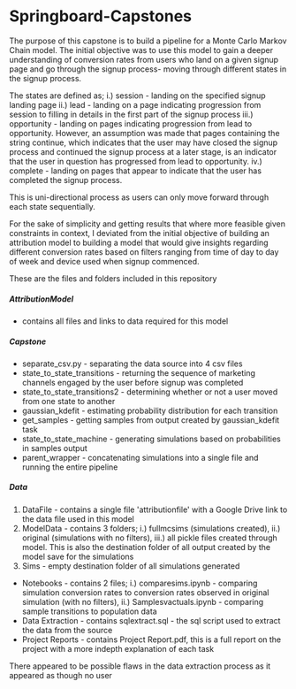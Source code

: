 # Springboard-Capstones
 
The purpose of this capstone is to build a pipeline for a Monte Carlo Markov Chain model. The initial objective was to use this model to gain a deeper understanding of conversion rates from users who land on a given signup page and go through the signup process- moving through different states in the signup process. 

The states are defined as; i.) session - landing on the specified signup landing page
ii.) lead - landing on a page indicating progression from session to filling in details in the first part of the signup process
iii.) opportunity - landing on pages indicating progression from lead to opportunity. However, an assumption was made that pages containing the string continue, which indicates that the user may have closed the signup process and continued the signup process at a later stage, is an indicator that the user in question has progressed from lead to opportunity.
iv.) complete - landing on pages that appear to indicate that the user has completed the signup process.

This is uni-directional process as users can only move forward through each state sequentially. 

For the sake of simplicity and getting results that where more feasible given constraints in context, I deviated from the initial objective of building an attribution model to building a model that would give insights regarding different conversion rates based on filters ranging from time of day to day of week and device used when signup commenced.

These are the files and folders included in this repository

##### AttributionModel
- contains all files and links to data required for this model

##### Capstone 
- separate_csv.py - separating the data source into 4 csv files
- state_to_state_transitions - returning the sequence of marketing channels engaged by the user before signup was completed
- state_to_state_transitions2 - determining whether or not a user moved from one state to another
- gaussian_kdefit - estimating probability distribution for each transition
- get_samples - getting samples from output created by gaussian_kdefit task
- state_to_state_machine - generating simulations based on probabilities in samples output
- parent_wrapper - concatenating simulations into a single file and running the entire pipeline

##### Data
1. DataFile - contains a single file 'attributionfile' with a Google Drive link to the data file used in this model
2. ModelData - contains 3 folders; i.) fullmcsims (simulations created), ii.) original (simulations with no filters), iii.) all pickle files created through model. This is also the destination folder of all output created by the model save for the simulations
3. Sims - empty destination folder of all simulations generated 


- Notebooks - contains 2 files; i.) comparesims.ipynb - comparing simulation conversion rates to conversion rates observed in original simulation (with no filters), ii.) Samplesvactuals.ipynb - comparing sample transitions to population data
- Data Extraction - contains sqlextract.sql - the sql script used to extract the data from the source
- Project Reports - contains Project Report.pdf, this is a full report on the project with a more indepth explanation of each task



There appeared to be possible flaws in the data extraction process as it appeared as though no user